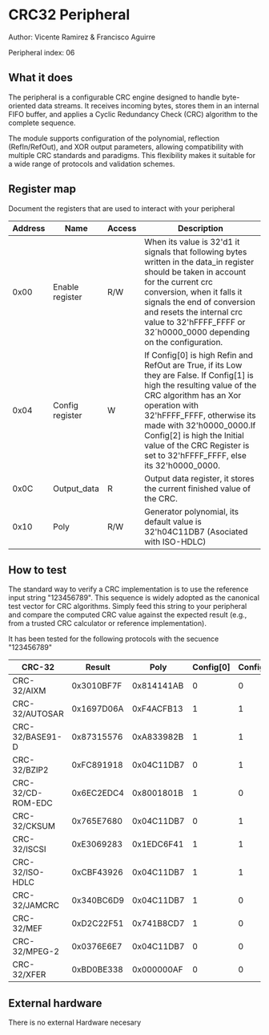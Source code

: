 <!---

This file is used to generate your project datasheet. Please fill in the information below and delete any unused
sections.

The peripheral index is the number TinyQV will use to select your peripheral.  You will pick a free
slot when raising the pull request against the main TinyQV repository, and can fill this in then.  You
also need to set this value as the PERIPHERAL_NUM in your test script.

You can also include images in this folder and reference them in the markdown. Each image must be less than
512 kb in size, and the combined size of all images must be less than 1 MB.
-->

# CRC32 Peripheral

Author: Vicente Ramirez & Francisco Aguirre

Peripheral index: 06

## What it does

The peripheral is a configurable CRC engine designed to handle byte-oriented data streams. It receives incoming bytes, stores them in an internal FIFO buffer, and applies a Cyclic Redundancy Check (CRC) algorithm to the complete sequence.

The module supports configuration of the polynomial, reflection (RefIn/RefOut), and XOR output parameters, allowing compatibility with multiple CRC standards and paradigms. This flexibility makes it suitable for a wide range of protocols and validation schemes.

## Register map

Document the registers that are used to interact with your peripheral

| Address | Name             | Access | Description                                                         |
|---------|------------------|--------|---------------------------------------------------------------------|
| 0x00    | Enable register  | R/W    | When its value is 32'd1 it signals that following bytes written in the data\_in register should be taken in account for the current crc conversion, when it falls it signals the end of conversion and resets the internal crc value to 32'hFFFF_FFFF or 32´h0000_0000 depending on the configuration.
| 0x04    | Config register  | W    | If Config[0] is high Refin and RefOut are True, if its Low they are False. If Config[1] is high the resulting value of the CRC algorithm has an Xor operation with 32'hFFFF_FFFF, otherwise its made with 32'h0000_0000.If  Config[2] is high the Initial value of the CRC Register is set to  32'hFFFF_FFFF, else its 32'h0000_0000.|
| 0x0C   | Output_data  | R    | Output data register, it stores the current finished value of the CRC.|
| 0x10   | Poly  | R/W    | Generator polynomial, its default value is 32'h04C11DB7 (Asociated with ISO-HDLC)|


## How to test

The standard way to verify a CRC implementation is to use the reference input string "123456789". This sequence is widely adopted as the canonical test vector for CRC algorithms. Simply feed this string to your peripheral and compare the computed CRC value against the expected result (e.g., from a trusted CRC calculator or reference implementation).

It has been tested for the following protocols with the secuence "123456789" 

| CRC-32              | Result     | Poly       | Config[0] | Config[1] | Config[2] |
|---------------------|------------|------------|-----------|-----------|-----------|
| CRC-32/AIXM         | 0x3010BF7F | 0x814141AB |     0     |     0     |     0     |
| CRC-32/AUTOSAR      | 0x1697D06A | 0xF4ACFB13 |     1     |     1     |     1     |
| CRC-32/BASE91-D     | 0x87315576 | 0xA833982B |     1     |     1     |     1     |
| CRC-32/BZIP2        | 0xFC891918 | 0x04C11DB7 |     0     |     1     |     1     |
| CRC-32/CD-ROM-EDC   | 0x6EC2EDC4 | 0x8001801B |     1     |     0     |     0     |
| CRC-32/CKSUM        | 0x765E7680 | 0x04C11DB7 |     0     |     1     |     0     |
| CRC-32/ISCSI        | 0xE3069283 | 0x1EDC6F41 |     1     |     1     |     1     |
| CRC-32/ISO-HDLC     | 0xCBF43926 | 0x04C11DB7 |     1     |     1     |     1     |
| CRC-32/JAMCRC       | 0x340BC6D9 | 0x04C11DB7 |     1     |     0     |     1     |
| CRC-32/MEF          | 0xD2C22F51 | 0x741B8CD7 |     1     |     0     |     1     |	
| CRC-32/MPEG-2       | 0x0376E6E7 | 0x04C11DB7 |     0     |     0     |     1     |	
| CRC-32/XFER         | 0xBD0BE338 | 0x000000AF |     0     |     0     |     0     |	

## External hardware

There is no external Hardware necesary
